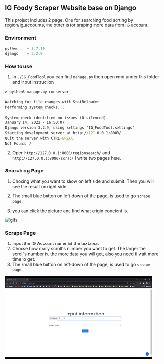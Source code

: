 ## IG Foody Scraper Website base on Django
This project includes 2 page. One for searching food sorting by region/ig_accounts, the other is for sraping more data from IG account. 
### Environment

```python
python    = 3.7.10
django    = 3.2.9
```

### How to use
1. In `./IG_FoodTool` you can find `manage.py` then open cmd under this folder and input instruction
```cmd 
> python3 manage.py runserver

Watching for file changes with StatReloader
Performing system checks...

System check identified no issues (0 silenced).
January 14, 2022 - 16:50:07
Django version 3.2.9, using settings 'IG_FoodTool.settings'
Starting development server at http://127.0.0.1:8000/ 
Quit the server with CTRL-BREAK.
Not Found: /

``` 
2. Open `http://127.0.0.1:8000/regionsearch/` and `http://127.0.0.1:8000/scrap/` I write two pages here.

### Searching Page
1. Chooing what you want to show on left side and submit. Then you will see the result on right side.

2. The small blue button on left-down of the page, is used to go `scrape page`.

3. you can click the picture and find what origin conetent is.

![gifs](https://github.com/OuTingYun/Images/blob/master/IG_FoodTool/ig1.gif)

### Scrape Page
1. Input the IG Account name int the textarea.
2. Choose how many scroll's number you want to get. The larger the scroll's number is. the more data you will get, also you  need ti wait more time to get.
3. The small blue button on left-down of the page, is used to go `scrape page`.

![gif](https://github.com/OuTingYun/Images/blob/master/IG_FoodTool/ig2.gif)
